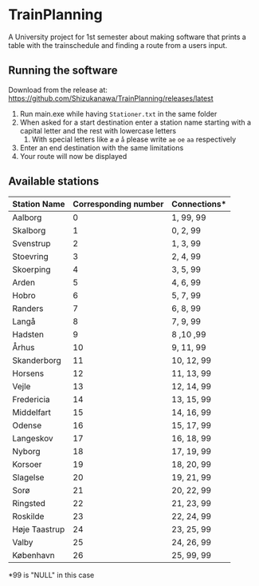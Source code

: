 # TrainPlanning

A University project for 1st semester about making software that prints a table with the trainschedule and finding a route from a users input.

## Running the software
Download from the release at: https://github.com/Shizukanawa/TrainPlanning/releases/latest
1. Run main.exe while having `Stationer.txt` in the same folder
2. When asked for a start destination enter a station name starting with a capital letter and the rest with lowercase letters
    1. With special letters like `æ` `ø` `å` please write `ae` `oe` `aa` respectively
3. Enter an end destination with the same limitations
4. Your route will now be displayed

## Available stations
| Station Name  | Corresponding number | Connections* |
| ------------- | -- | -- |
| Aalborg       | 0  | 1, 99, 99    |
| Skalborg      | 1  | 0, 2, 99     |
| Svenstrup     | 2  | 1, 3, 99     |
| Stoevring     | 3  | 2, 4, 99     |
| Skoerping     | 4  | 3, 5, 99     |
| Arden         | 5  | 4, 6, 99     |
| Hobro         | 6  | 5, 7, 99     |
| Randers       | 7  | 6, 8, 99     |
| Langå         | 8  | 7, 9, 99     |
| Hadsten       | 9  | 8 ,10 ,99    |
| Århus         | 10 | 9, 11, 99    |
| Skanderborg   | 11 | 10, 12, 99   |
| Horsens       | 12 | 11, 13, 99   |
| Vejle         | 13 | 12, 14, 99   |
| Fredericia    | 14 | 13, 15, 99   |
| Middelfart    | 15 | 14, 16, 99   |
| Odense        | 16 | 15, 17, 99   |
| Langeskov     | 17 | 16, 18, 99   |
| Nyborg        | 18 | 17, 19, 99   |
| Korsoer       | 19 | 18, 20, 99   |
| Slagelse      | 20 | 19, 21, 99   |
| Sorø          | 21 | 20, 22, 99   |
| Ringsted      | 22 | 21, 23, 99   |
| Roskilde      | 23 | 22, 24, 99   |
| Høje Taastrup | 24 | 23, 25, 99   |
| Valby         | 25 | 24, 26, 99   |
| København     | 26 | 25, 99, 99   |

*99 is "NULL" in this case
